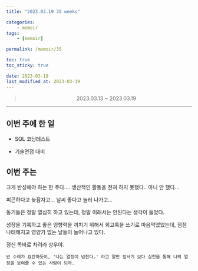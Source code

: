 ```yaml
---
title: "2023.03.19 35 weeks"

categories:
    - memoir
tags:
    - [memoir]

permalink: /memoir/35

toc: true
toc_sticky: true

date: 2023-03-19
last_modified_at: 2023-03-19
---
```


> <center> 2023.03.13 ~ 2023.03.19 </center>

---

## 이번 주에 한 일

- SQL 코딩테스트

- 기술면접 대비

## 이번 주는

크게 반성해야 하는 한 주다.... 생산적인 활동을 전혀 하지 못했다.. 아니 안 했다...

피곤하다고 늦잠자고... 날씨 좋다고 놀러 나가고...

동기들은 정말 열심히 하고 있는데, 정말 이래서는 안된다는 생각이 들었다.

성장을 기록하고 좋은 영향력을 끼치기 위해서 회고록을 쓰기로 마음먹었었는데, 점점 나태해지고 영양가 없는 날들이 늘어나고 있다.

정신 똑바로 차려라 상우야.

`빈 수레가 요란하듯이, '나는 열정이 넘친다.' 라고 말만 앞서기 보다 실천을 통해 나의 열정을 보여줄 수 있는 사람이 되자.`
